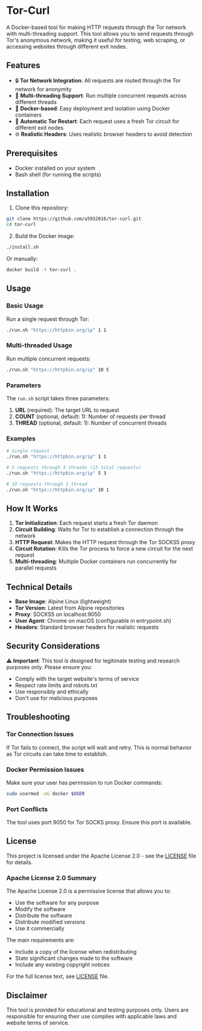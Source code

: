 # Tor-Curl

A Docker-based tool for making HTTP requests through the Tor network with multi-threading support. This tool allows you to send requests through Tor's anonymous network, making it useful for testing, web scraping, or accessing websites through different exit nodes.

## Features

- 🔒 **Tor Network Integration**: All requests are routed through the Tor network for anonymity
- 🚀 **Multi-threading Support**: Run multiple concurrent requests across different threads
- 🐳 **Docker-based**: Easy deployment and isolation using Docker containers
- 🔄 **Automatic Tor Restart**: Each request uses a fresh Tor circuit for different exit nodes
- 🌐 **Realistic Headers**: Uses realistic browser headers to avoid detection

## Prerequisites

- Docker installed on your system
- Bash shell (for running the scripts)

## Installation

1. Clone this repository:
```bash
git clone https://github.com/a5932016/tor-curl.git
cd tor-curl
```

2. Build the Docker image:
```bash
./install.sh
```

Or manually:
```bash
docker build -t tor-curl .
```

## Usage

### Basic Usage

Run a single request through Tor:
```bash
./run.sh "https://httpbin.org/ip" 1 1
```

### Multi-threaded Usage

Run multiple concurrent requests:
```bash
./run.sh "https://httpbin.org/ip" 10 5
```

### Parameters

The `run.sh` script takes three parameters:

1. **URL** (required): The target URL to request
2. **COUNT** (optional, default: 1): Number of requests per thread
3. **THREAD** (optional, default: 1): Number of concurrent threads

### Examples

```bash
# Single request
./run.sh "https://httpbin.org/ip" 1 1

# 5 requests through 3 threads (15 total requests)
./run.sh "https://httpbin.org/ip" 5 3

# 10 requests through 1 thread
./run.sh "https://httpbin.org/ip" 10 1
```

## How It Works

1. **Tor Initialization**: Each request starts a fresh Tor daemon
2. **Circuit Building**: Waits for Tor to establish a connection through the network
3. **HTTP Request**: Makes the HTTP request through the Tor SOCKS5 proxy
4. **Circuit Rotation**: Kills the Tor process to force a new circuit for the next request
5. **Multi-threading**: Multiple Docker containers run concurrently for parallel requests

## Technical Details

- **Base Image**: Alpine Linux (lightweight)
- **Tor Version**: Latest from Alpine repositories
- **Proxy**: SOCKS5 on localhost:9050
- **User Agent**: Chrome on macOS (configurable in entrypoint.sh)
- **Headers**: Standard browser headers for realistic requests

## Security Considerations

⚠️ **Important**: This tool is designed for legitimate testing and research purposes only. Please ensure you:

- Comply with the target website's terms of service
- Respect rate limits and robots.txt
- Use responsibly and ethically
- Don't use for malicious purposes

## Troubleshooting

### Tor Connection Issues
If Tor fails to connect, the script will wait and retry. This is normal behavior as Tor circuits can take time to establish.

### Docker Permission Issues
Make sure your user has permission to run Docker commands:
```bash
sudo usermod -aG docker $USER
```

### Port Conflicts
The tool uses port 9050 for Tor SOCKS proxy. Ensure this port is available.

## License

This project is licensed under the Apache License 2.0 - see the [LICENSE](LICENSE) file for details.

### Apache License 2.0 Summary

The Apache License 2.0 is a permissive license that allows you to:

- Use the software for any purpose
- Modify the software
- Distribute the software
- Distribute modified versions
- Use it commercially

The main requirements are:
- Include a copy of the license when redistributing
- State significant changes made to the software
- Include any existing copyright notices

For the full license text, see [LICENSE](LICENSE) file.

## Disclaimer

This tool is provided for educational and testing purposes only. Users are responsible for ensuring their use complies with applicable laws and website terms of service.
